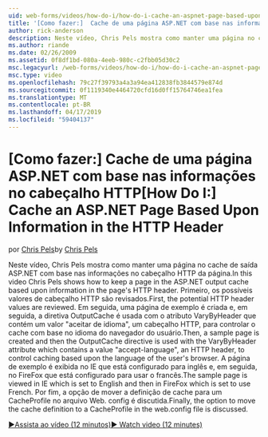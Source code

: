 ```yaml
---
uid: web-forms/videos/how-do-i/how-do-i-cache-an-aspnet-page-based-upon-information-in-the-http-header
title: '[Como fazer:]  Cache de uma página ASP.NET com base nas informações no cabeçalho HTTP | Microsoft Docs'
author: rick-anderson
description: Neste vídeo, Chris Pels mostra como manter uma página no cache de saída ASP.NET com base nas informações no cabeçalho HTTP da página. Primeiro, o potencial lho HTTP...
ms.author: riande
ms.date: 02/26/2009
ms.assetid: 0f8df1bd-080a-4eeb-980c-c2fbb05d30c2
msc.legacyurl: /web-forms/videos/how-do-i/how-do-i-cache-an-aspnet-page-based-upon-information-in-the-http-header
msc.type: video
ms.openlocfilehash: 79c27f39793a4a3a94ea412838fb3844579e874d
ms.sourcegitcommit: 0f1119340e4464720cfd16d0ff15764746ea1fea
ms.translationtype: MT
ms.contentlocale: pt-BR
ms.lasthandoff: 04/17/2019
ms.locfileid: "59404137"
---
```

# <a name="how-do-i--cache-an-aspnet-page-based-upon-information-in-the-http-header"></a><span data-ttu-id="16129-104">[Como fazer:]  Cache de uma página ASP.NET com base nas informações no cabeçalho HTTP</span><span class="sxs-lookup"><span data-stu-id="16129-104">[How Do I:]  Cache an ASP.NET Page Based Upon Information in the HTTP Header</span></span>

<span data-ttu-id="16129-105">por [Chris Pels](https://twitter.com/chrispels)</span><span class="sxs-lookup"><span data-stu-id="16129-105">by [Chris Pels](https://twitter.com/chrispels)</span></span>

<span data-ttu-id="16129-106">Neste vídeo, Chris Pels mostra como manter uma página no cache de saída ASP.NET com base nas informações no cabeçalho HTTP da página.</span><span class="sxs-lookup"><span data-stu-id="16129-106">In this video Chris Pels shows how to keep a page in the ASP.NET output cache based upon information in the page's HTTP header.</span></span> <span data-ttu-id="16129-107">Primeiro, os possíveis valores de cabeçalho HTTP são revisados.</span><span class="sxs-lookup"><span data-stu-id="16129-107">First, the potential HTTP header values are reviewed.</span></span> <span data-ttu-id="16129-108">Em seguida, uma página de exemplo é criada e, em seguida, a diretiva OutputCache é usada com o atributo VaryByHeader que contém um valor "aceitar de idioma", um cabeçalho HTTP, para controlar o cache com base no idioma do navegador do usuário.</span><span class="sxs-lookup"><span data-stu-id="16129-108">Then, a sample page is created and then the OutputCache directive is used with the VaryByHeader attribute which contains a value "accept-language", an HTTP header, to control caching based upon the language of the user's browser.</span></span> <span data-ttu-id="16129-109">A página de exemplo é exibida no IE que está configurado para inglês e, em seguida, no FireFox que está configurado para usar o francês.</span><span class="sxs-lookup"><span data-stu-id="16129-109">The sample page is viewed in IE which is set to English and then in FireFox which is set to use French.</span></span> <span data-ttu-id="16129-110">Por fim, a opção de mover a definição de cache para um CacheProfile no arquivo Web. config é discutida.</span><span class="sxs-lookup"><span data-stu-id="16129-110">Finally, the option to move the cache definition to a CacheProfile in the web.config file is discussed.</span></span>

[<span data-ttu-id="16129-111">&#9654;Assista ao vídeo (12 minutos)</span><span class="sxs-lookup"><span data-stu-id="16129-111">&#9654; Watch video (12 minutes)</span></span>](https://channel9.msdn.com/Blogs/ASP-NET-Site-Videos/how-do-i-cache-an-aspnet-page-based-upon-information-in-the-http-header)

